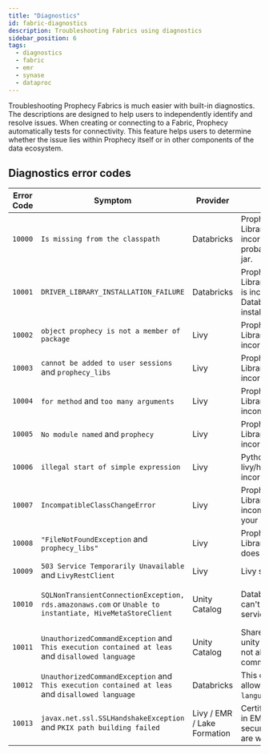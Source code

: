 ```yaml
---
title: "Diagnostics"
id: fabric-diagnostics
description: Troubleshooting Fabrics using diagnostics
sidebar_position: 6
tags:
  - diagnostics
  - fabric
  - emr
  - synase
  - dataproc
---
```


Troubleshooting Prophecy Fabrics is much easier with built-in diagnostics. The descriptions are designed to help users to independently identify and resolve issues. When creating or connecting to a Fabric, Prophecy automatically tests for connectivity. This feature helps users to determine whether the issue lies within Prophecy itself or in other components of the data ecosystem.

## Diagnostics error codes

| Error Code | Symptom                                                                                                 | Provider                    | Cause                                                                        | Resolution                                                                                                                                                       | Documentation                                                                       |
| ---------- | ------------------------------------------------------------------------------------------------------- | --------------------------- | ---------------------------------------------------------------------------- | ---------------------------------------------------------------------------------------------------------------------------------------------------------------- | ----------------------------------------------------------------------------------- |
| `10000`    | `Is missing from the classpath`                                                                         | Databricks                  | Prophecy Library(Scala) is incorrect. You're probably using thin jar.        | Please use assembly `jar(${scalaFatJarName})` in the library section of the Fabric settings                                                                      | [Link](https://docs.prophecy.io/low-code-spark/fabrics/create-a-Fabric#databricks)  |
| `10001`    | `DRIVER_LIBRARY_INSTALLATION_FAILURE`                                                                   | Databricks                  | Prophecy Library(Scala/Python) is incorrect. Databricks could not install it | Please provide the valid library path in the Fabric                                                                                                              | [Link](https://docs.prophecy.io/low-code-spark/fabrics/create-a-Fabric#databricks)  |
| `10002`    | `object prophecy is not a member of package`                                                            | Livy                        | Prophecy Library(Scala) is incorrect                                         | Please ensure that the library path exists and you’re using the assembly `jar(${scalaFatJarName})`                                                               | [Link](./fabrics.md/#fabrics-using-apache-livy)                                     |
| `10003`    | `cannot be added to user sessions` and `prophecy_libs`                                                  | Livy                        | Prophecy Library(Python) is incorrect                                        | Please ensure that the library path exists and you’re using correct `file(${pythonPLibName})`                                                                    | [Link](./fabrics.md/#fabrics-using-apache-livy)                                     |
| `10004`    | `for method` and `too many arguments`                                                                   | Livy                        | Prophecy Library(Scala) is incompatible                                      | Please use the correct `version(${Globals.prophecyLibsVersion})` in the library section of Fabric settings                                                       | [Link](./fabrics.md/#fabrics-using-apache-livy)                                     |
| `10005`    | `No module named` and `prophecy`                                                                        | Livy                        | Prophecy Library(Python) is incorrect                                        | Please provide the valid library path in the Fabric                                                                                                              | [Link](./fabrics.md/#fabrics-using-apache-livy)                                     |
| `10006`    | `illegal start of simple expression`                                                                    | Livy                        | Python version in livy/hadoop is incorrect                                   | Please make sure you have python3 there                                                                                                                          | [Link](./fabrics.md/#fabrics-using-apache-livy)                                     |
| `10007`    | `IncompatibleClassChangeError`                                                                          | Livy                        | Prophecy Library(Scala) is incompatible with your Spark version              | Please use the correct assembly `jar(${scalaFatJarName})` in the library section of the Fabric settings.                                                         | [Link](./fabrics.md/#fabrics-using-apache-livy)                                     |
| `10008`    | `"FileNotFoundException` and `prophecy_libs"`                                                           | Livy                        | Prophecy Library(Python) path does not exist                                 | Please ensure that the file exists as per the path in the library section of the Fabric settings                                                                 | [Link](./fabrics.md/#fabrics-using-apache-livy)                                     |
| `10009`    | `503 Service Temporarily Unavailable` and `LivyRestClient`                                              | Livy                        | Livy service is down                                                         | Please make sure the livy service is up before executing this command                                                                                            | [Link](https://livy.apache.org/docs/latest/rest-api.html)                           |
| `10010`    | `SQLNonTransientConnectionException, rds.amazonaws.com` or `Unable to instantiate, HiveMetaStoreClient` | Unity Catalog               | Databricks cluster can't access RDS service                                  | Please ensure that the cluster can access to the same region's RDS endpoint as documented in https://docs.databricks.com/en/resources/supported-regions.html#rds | [Link](https://docs.databricks.com/en/resources/supported-regions.html#rds)         |
| `10011`    | `UnauthorizedCommandException` and `This execution contained at leas` and `disallowed language`         | Unity Catalog               | Shared cluster in unity catalog does not allow Scala commands                | Please use this cluster with Python pipeline                                                                                                                     | [Link](http://localhost:3000/concepts/project/#1-create-new-project)                |
| `10012`    | `UnauthorizedCommandException` and `This execution contained at leas` and `disallowed language`         | Databricks                  | This cluster does not allow `${pipeline's language}` command                 | Please check with the Databricks workspace administrator to provide the execution access to `${pipeline's language}` language                                    | [Link](https://docs.databricks.com/en/administration-guide/users-groups/index.html) |
| `10013`    | `javax.net.ssl.SSLHandshakeException` and `PKIX path building failed`                                   | Livy / EMR / Lake Formation | Certificates provided in EMR cluster's security configuration are wrong      | Please ensure that EMR cluster's security configuration is using correct certificates                                                                            | [Link](https://docs.aws.amazon.com/emr/latest/ManagementGuide/emr-security.html)    |
